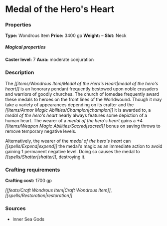﻿---
Title: "Medal of the Hero's Heart"
Type: "Wondrous Item"
Price: "3400 gp"
Weight: "–"
Slot: "Neck"
Caster level: "7"
Aura: "moderate conjuration"
Description: |
  "The _medal of the hero's heart_ is an honorary pendant frequently bestowed upon noble crusaders and warriors of goodly churches. The church of Iomedae frequently award these medals to heroes on the front lines of the Worldwound. Though it may take a variety of appearances depending on its crafter and the champion it is awarded to, a _medal of the hero's heart_ nearly always features some depiction of a human heart. The wearer of a _medal of the hero's heart_ gains a +4 sacred bonus on saving throws to remove temporary negative levels.
  Alternatively, the wearer of the _medal of the hero's heart_ can expend the medal's magic as an immediate action to avoid gaining 1 permanent negative level. Doing so causes the medal to shatter, destroying it."
Crafting cost: "1700 gp"
Sources: "['Inner Sea Gods']"
---

# Medal of the Hero's Heart

### Properties

**Type:** Wondrous Item **Price:** 3400 gp **Weight:** – **Slot:** Neck

##### Magical properties

**Caster level:** 7 **Aura:** moderate conjuration

### Description

The _[[items/Wondrous Item/Medal of the Hero's Heart|medal of the hero's heart]]_ is an honorary pendant frequently bestowed upon noble crusaders and warriors of goodly churches. The church of Iomedae frequently award these medals to heroes on the front lines of the Worldwound. Though it may take a variety of appearances depending on its crafter and the _[[items/Armor Magic Abilities/Champion|champion]]_ it is awarded to, a _medal of the hero's heart_ nearly always features some depiction of a human heart. The wearer of a _medal of the hero's heart_ gains a +4 _[[items/Weapon Magic Abilities/Sacred|sacred]]_ bonus on saving throws to remove temporary negative levels.

Alternatively, the wearer of the _medal of the hero's heart_ can _[[spells/Expend|expend]]_ the medal's magic as an immediate action to avoid gaining 1 permanent negative level. Doing so causes the medal to _[[spells/Shatter|shatter]]_, destroying it.

### Crafting requirements

**Crafting cost:** 1700 gp

_[[feats/Craft Wondrous Item|Craft Wondrous Item]]_, _[[spells/Restoration|restoration]]_

### Sources

* Inner Sea Gods